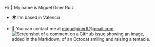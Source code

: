 Hi :wave: My name is Miguel Giner Ruiz
- :earth_africa: I'm based in Valencia
* :envelope_with_arrow: You can contact me at miguelginer9@gmail.com
![Screenshot of a comment on a GitHub issue showing an image, added in the Markdown, of an Octocat smiling and raising a tentacle.](https://wakatime.com/share/@209052cd-c4ea-42c6-aa31-d5922c88da97/26151300-81f2-4784-87b2-60c0578139ac.svg)
